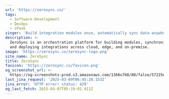 ```yaml
---
url: 'https://zerosync.co/'
tags:
  - Software-Development
  - DevOps
  - iPaaS
zinger: 'Build integration modules once, automatically sync data anywhere'
description: >-
  ZeroSync is an orchestration platform for building modules, synchronizing data
  and deploying integrations across cloud, edge, and on-premise.
image: 'https://zerosync.co/zerosync-logo.png'
site_name: ZeroSync
title: ZeroSync
favicon: 'https://zerosync.co/favicon.png'
og_screenshot_url: >-
  https://og-screenshots-prod.s3.amazonaws.com/1366x768/80/false/57225e86925aec48819247c13bd22ae847f25040ed8c1f660127e1feac186111.jpeg
last_jina_request: '2025-03-09T06:45:20.153Z'
jina_error: 'HTTP error! status: 429'
og_last_fetch: 2025-03-07T05:19:02.911Z
---
```


